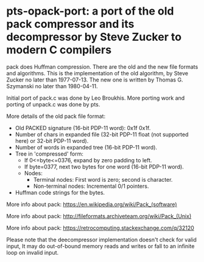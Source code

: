 # pts-opack-port: a port of the old pack compressor and its decompressor by Steve Zucker to modern C compilers

pack does Huffman compression. There are the old and the new file formats
and algorithms. This is the implementation of the old algorithm, by Steve
Zucker no later than 1977-07-13. The new one is written by Thomas G.
Szymanski no later than 1980-04-11.

Initial port of pack.c was done by Leo Broukhis. More porting work and
porting of unpack.c was done by pts.

More details of the old pack file format:

* Old PACKED signature (16-bit PDP-11 word): 0x1f 0x1f.
* Number of chars in expanded file (32-bit PDP-11 float (not supported here) or 32-bit PDP-11 word).
* Number of words in expanded tree (16-bit PDP-11 word).
* Tree in 'compressed' form:
  * If 0<=byte<=0376, expand by zero padding to left.
  * If byte=0377, next two bytes for one word (16-bit PDP-11 word).
  * Nodes:
    * Terminal nodes: First word is zero; second is character.
    * Non-terminal nodes: Incremental 0/1 pointers.
* Huffman code strings for the bytes.

More info about pack: https://en.wikipedia.org/wiki/Pack_(software)

More info about pack: http://fileformats.archiveteam.org/wiki/Pack_(Unix)

More info about pack: https://retrocomputing.stackexchange.com/q/32120

Please note that the deecompressor implementation doesn't check for
valid input, It may do out-of-bound memory reads and writes or fall to an
infinite loop on invalid input.

